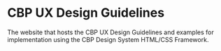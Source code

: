 # CBP UX Design Guidelines

The website that hosts the CBP UX Design Guidelines and examples for implementation using the CBP Design System HTML/CSS Framework.
